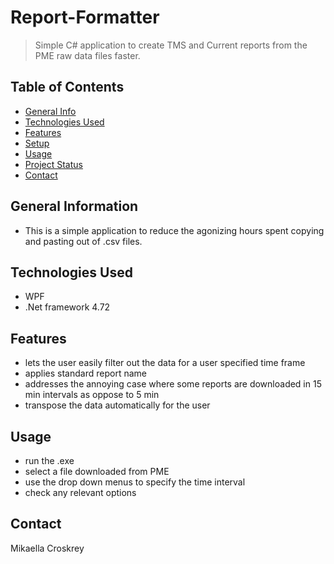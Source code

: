 # Report-Formatter
> Simple C# application to create TMS and Current reports from the PME raw data files faster.
 
## Table of Contents
* [General Info](#general-information)
* [Technologies Used](#technologies-used)
* [Features](#features)
* [Setup](#setup)
* [Usage](#usage)
* [Project Status](#project-status) 
* [Contact](#contact)
<!-- * [License](#license) -->

## General Information
-  This is a simple application to reduce the agonizing hours spent copying and pasting out of .csv files.

## Technologies Used
- WPF
- .Net framework 4.72 

## Features
- lets the user easily filter out the data for a user specified time frame
- applies standard report name
- addresses the annoying case where some reports are downloaded in 15 min intervals as oppose to 5 min
- transpose the data automatically for the user

## Usage
- run the .exe
- select a file downloaded from PME
- use the drop down menus to specify the time interval
- check any relevant options 

## Contact
Mikaella Croskrey

<!-- Optional -->
<!-- ## License -->
<!-- This project is open source and available under the [... License](). -->

<!-- You don't have to include all sections - just the one's relevant to your project -->
